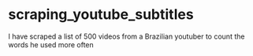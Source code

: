 # scraping_youtube_subtitles
 I have scraped a list of 500 videos from a Brazilian youtuber to count the words he used more often

